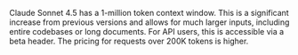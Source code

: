 Claude Sonnet 4.5 has a 1-million token context window. This is a significant increase from previous versions and allows for much larger inputs, including entire codebases or long documents. For API users, this is accessible via a beta header. The pricing for requests over 200K tokens is higher.
